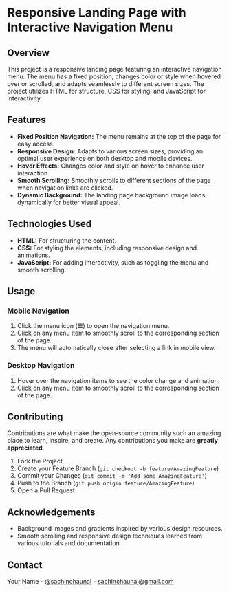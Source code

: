 # Responsive Landing Page with Interactive Navigation Menu

## Overview

This project is a responsive landing page featuring an interactive navigation menu. The menu has a fixed position, changes color or style when hovered over or scrolled, and adapts seamlessly to different screen sizes. The project utilizes HTML for structure, CSS for styling, and JavaScript for interactivity.

## Features

- **Fixed Position Navigation:** The menu remains at the top of the page for easy access.
- **Responsive Design:** Adapts to various screen sizes, providing an optimal user experience on both desktop and mobile devices.
- **Hover Effects:** Changes color and style on hover to enhance user interaction.
- **Smooth Scrolling:** Smoothly scrolls to different sections of the page when navigation links are clicked.
- **Dynamic Background:** The landing page background image loads dynamically for better visual appeal.

## Technologies Used

- **HTML:** For structuring the content.
- **CSS:** For styling the elements, including responsive design and animations.
- **JavaScript:** For adding interactivity, such as toggling the menu and smooth scrolling.


## Usage

### Mobile Navigation

1. Click the menu icon (☰) to open the navigation menu.
2. Click on any menu item to smoothly scroll to the corresponding section of the page.
3. The menu will automatically close after selecting a link in mobile view.

### Desktop Navigation

1. Hover over the navigation items to see the color change and animation.
2. Click on any menu item to smoothly scroll to the corresponding section of the page.


## Contributing

Contributions are what make the open-source community such an amazing place to learn, inspire, and create. Any contributions you make are **greatly appreciated**.

1. Fork the Project
2. Create your Feature Branch (`git checkout -b feature/AmazingFeature`)
3. Commit your Changes (`git commit -m 'Add some AmazingFeature'`)
4. Push to the Branch (`git push origin feature/AmazingFeature`)
5. Open a Pull Request


## Acknowledgements

- Background images and gradients inspired by various design resources.
- Smooth scrolling and responsive design techniques learned from various tutorials and documentation.

## Contact

Your Name - [@sachinchaunal](https://www.linkedin.com/in/sachin-chaunal-0a510b242) - sachinchaunal@gmail.com


